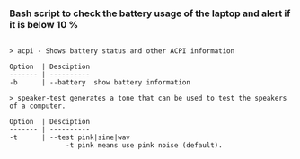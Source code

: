 ### Bash script to check the battery usage of the laptop and alert if it is below 10 %
```

> acpi - Shows battery status and other ACPI information

Option  | Desciption
------- | ----------
-b      | --battery  show battery information

> speaker-test generates a tone that can be used to test the speakers of a computer.

Option  | Desciption
------- | ----------
-t      | --test pink|sine|wav
              -t pink means use pink noise (default).



